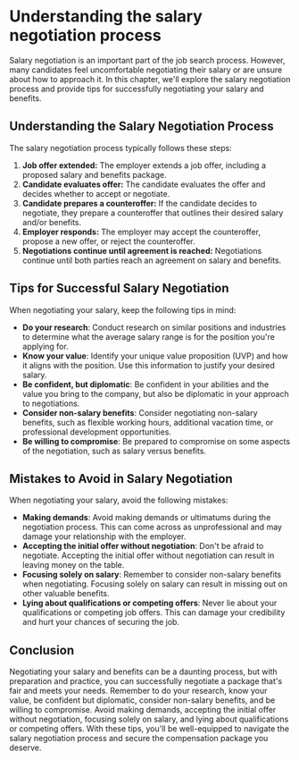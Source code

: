 Understanding the salary negotiation process
========================================================================================

Salary negotiation is an important part of the job search process. However, many candidates feel uncomfortable negotiating their salary or are unsure about how to approach it. In this chapter, we'll explore the salary negotiation process and provide tips for successfully negotiating your salary and benefits.

Understanding the Salary Negotiation Process
--------------------------------------------

The salary negotiation process typically follows these steps:

1. **Job offer extended:** The employer extends a job offer, including a proposed salary and benefits package.
2. **Candidate evaluates offer:** The candidate evaluates the offer and decides whether to accept or negotiate.
3. **Candidate prepares a counteroffer:** If the candidate decides to negotiate, they prepare a counteroffer that outlines their desired salary and/or benefits.
4. **Employer responds:** The employer may accept the counteroffer, propose a new offer, or reject the counteroffer.
5. **Negotiations continue until agreement is reached:** Negotiations continue until both parties reach an agreement on salary and benefits.

Tips for Successful Salary Negotiation
--------------------------------------

When negotiating your salary, keep the following tips in mind:

* **Do your research**: Conduct research on similar positions and industries to determine what the average salary range is for the position you're applying for.
* **Know your value**: Identify your unique value proposition (UVP) and how it aligns with the position. Use this information to justify your desired salary.
* **Be confident, but diplomatic**: Be confident in your abilities and the value you bring to the company, but also be diplomatic in your approach to negotiations.
* **Consider non-salary benefits**: Consider negotiating non-salary benefits, such as flexible working hours, additional vacation time, or professional development opportunities.
* **Be willing to compromise**: Be prepared to compromise on some aspects of the negotiation, such as salary versus benefits.

Mistakes to Avoid in Salary Negotiation
---------------------------------------

When negotiating your salary, avoid the following mistakes:

* **Making demands**: Avoid making demands or ultimatums during the negotiation process. This can come across as unprofessional and may damage your relationship with the employer.
* **Accepting the initial offer without negotiation**: Don't be afraid to negotiate. Accepting the initial offer without negotiation can result in leaving money on the table.
* **Focusing solely on salary**: Remember to consider non-salary benefits when negotiating. Focusing solely on salary can result in missing out on other valuable benefits.
* **Lying about qualifications or competing offers**: Never lie about your qualifications or competing job offers. This can damage your credibility and hurt your chances of securing the job.

Conclusion
----------

Negotiating your salary and benefits can be a daunting process, but with preparation and practice, you can successfully negotiate a package that's fair and meets your needs. Remember to do your research, know your value, be confident but diplomatic, consider non-salary benefits, and be willing to compromise. Avoid making demands, accepting the initial offer without negotiation, focusing solely on salary, and lying about qualifications or competing offers. With these tips, you'll be well-equipped to navigate the salary negotiation process and secure the compensation package you deserve.
